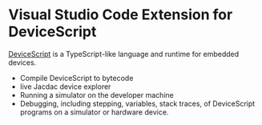 # Visual Studio Code Extension for DeviceScript

[DeviceScript](https://aka.ms/devicescript) is a TypeScript-like language and runtime for embedded devices.

-   Compile DeviceScript to bytecode
-   live Jacdac device explorer
-   Running a simulator on the developer machine
-   Debugging, including stepping, variables, stack traces, of DeviceScript programs on a simulator or hardware device.
